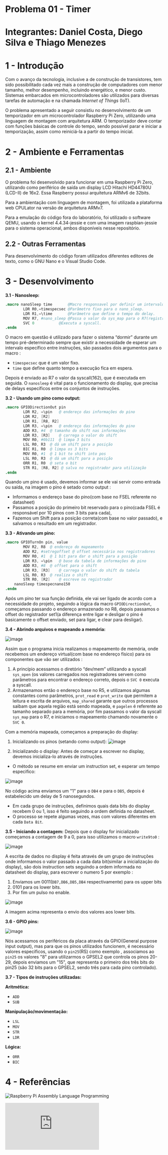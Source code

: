 # Problema 01 - Timer
# Integrantes: Daniel Costa, Diego Silva e Thiago Menezes

# 1 - Introdução
Com o avanço da tecnologia, inclusive a de construção de transistores, tem sido possibilitado cada vez mais a construção de computadores com menor tamanho, melhor desempenho, incluindo energético, e menor custo. Sistemas embarcados em microcontroladores são utilizados para diversas tarefas de automação e na chamada _Internet of Things_ (IoT).

O problema apresentado a seguir consistiu no desenvolvimento de um temporizador em um microcontrolador Raspberry Pi Zero, utilizando uma linguagem de montagem com arquitetura ARM. O temporizador deve contar com funções básicas de controle do tempo, sendo possível parar e iniciar a temporização, assim como reiniciá-la a partir do tempo inicial.

# 2 - Ambiente e Ferramentas
## 2.1 - Ambiente

O problema foi desenvolvido para funcionar em uma Raspberry Pi Zero, utilizando como periférico de saída um display LCD Hitachi HD44780U (LCD-II) de 16x2. Essa Raspberry possui arquitetura ARMv6 de 32bits.

Para a ambientação com linguagem de montagem, foi utilizada a plataforma web CPULator na versão de arquitetura ARMv7.

Para a emulação do código fora do laboratório, foi utilizado o software QEMU, usando o kernel 4.4.34-jessie e com uma imagem raspbian-jessie para o sistema operacional, ambos disponíveis nesse repositório.
## 2.2 - Outras Ferramentas

Para desenvolvimento do código foram utilizados diferentes editores de texto, como o GNU Nano e o Visual Studio Code.

# 3 - Desenvolvimento
**3.1 - Nanosleep:**

```s
.macro nanoSleep time		@Macro responsavel por definir um intervalo de tempo
        LDR R0,=timespecsec	@Parâmetro fixo para o nano_sleep.
        LDR R1,=\time		@Parâmetro que define o tempo do delay.
        MOV R7, #nano_sleep	@Passa o valor da sys_map para o R7(registrador para chamada de sycalls).
        SVC 0			@Executa a syscall.
.endm
```

O macro em questão é utilizado para fazer o sistema “dormir” durante um tempo pré-determinado sempre que existir a necessidade de esperar um intervalo específico entre instruções, são passados dois argumentos para o macro : 
- `timespecsec` que é um valor fixo.
- `time` que define quanto tempo a execução fica em espera.

Depois é enviado ao R7 o valor da syscall(162), que é executada em seguida.
O `nanosleep` é vital para o funcionamento do display, que precisa de delays específicos entre os conjuntos de instruções.

**3.2 - Usando um pino como output:**

```s
.macro GPIODirectionOut pin
        LDR R2, =\pin 	@ endereço das informações do pino
        LDR R2, [R2]
        LDR R1, [R8, R2]
        LDR R3, =\pin 	@ endereço das informações do pino
        ADD R3, #4 	@ tamanho do shift nas informações
        LDR R3, [R3] 	@ carrega o valor do shift
        MOV R0, #0b111 	@ limpa 3 bits
        LSL R0, R3 	@ dá um shift para a posição
        BIC R1, R0 	@ limpa os 3 bits
        MOV R0, #1 	@ 1 bit to shift into pos
        LSL R0, R3 	@ dá um shift para a posição
        ORR R1, R0 	@ seta o bit
        STR R1, [R8, R2] @ salva no registrador para utilização
.endm
```

Quando um pino é usado, devemos informar se ele vai servir como entrada ou saída, na imagem o pino é setado como output :
- Informamos o endereço base do pino(com base no FSEL referente no datasheet)
- Passamos a posição do primeiro bit reservado para o pino(cada FSEL é responsável por 10 pinos com 3 bits para cada),
- Fazemos um Shift para a posição correta(com base no valor passado), e salvamos o resultado em um registrador.

**3.3 - Ativando um pino:**

```s
.macro GPIOTurnOn pin, value
        MOV R2, R8 	@ endereço do mapeamento
        ADD R2, #setregoffset @ offset necessário nos registradores
        MOV R0, #1 	@ 1 bit para dar o shift para a posição
        LDR R3, =\pin 	@ base da tabela de informações do pino
        ADD R3, #8 	@ offset para o shift
        LDR R3, [R3] 	@ carrega o valor do shift da tabela
        LSL R0, R3 	@ realiza o shift
        STR R0, [R2] 	@ escreve no registrador
	nanoSleep timespecnano150
.endm
```

Após um pino ter sua função definida, ele vai ser ligado de acordo com a necessidade do projeto, seguindo a lógica da macro `GPIODirectionOut`,  começamos passando o endereço armazenado no R8, depois passamos o offset do registrador set1(a diferença entre ligar e desligar o pino é basicamente o offset enviado, set para ligar, e clear para desligar).

**3.4 - Abrindo arquivos e mapeando a memória:**

![image](https://user-images.githubusercontent.com/111393549/192645367-82ef86f6-05c9-41ea-ac0e-046159c400fb.png)

Assim que o programa inicia realizamos o mapeamento de memória, onde recebemos um endereço virtual(com base no endereço físico) para os componentes que vão ser utilizados : 
1. A princípio acessamos o diretório “dev/mem” utilizando a syscall `sys_open` (os valores carregados nos registradores servem como parâmetros para encontrar o endereço correto, depois o `SVC 0` executa a syscall.
2. Armazenamos então o endereço base no R5, e utilizamos algumas constantes como parâmetros, `prot_read` e `prot_write` que permitem a leitura e escrita de arquivos, `map_shared` garante que outros processos saibam que aquela região está sendo mapeada, e `pagelen` é referente ao tamanho separado para a memória, por fim passamos o valor da syscall `sys_map` para o R7, e iniciamos o mapeamento chamando novamente o `SVC 0`.

Com a memória mapeada, começamos a preparação do display:
1. Inicializando os pinos (setando como output):
![image](https://user-images.githubusercontent.com/111393549/192648400-889c5f0a-a32f-4e84-950b-e3150636cef7.png)



2. Inicializando o display:
Antes de começar a escrever no display, devemos inicializa-lo através de instruções.
- O método se resume em enviar um instruction set, e esperar um tempo especifico:

![image](https://user-images.githubusercontent.com/111393549/192655249-ec1335f6-a5ab-4932-a851-451985cc9ea0.png)

No código acima enviamos um "1" para o `DB4` e para o `DB5`, depois é estabelecido um delay de 5 nanosegundos.
- Em cada grupo de instruções, definimos quais data bits do display recebem 0 ou 1, isso é feito seguindo a ordem definida no datasheet.
- O processo se repete algumas vezes, mas com valores diferentes em cada `Data Bit`.

**3.5 - Iniciando a contagem:**
Depois que o display for inicializado começamos a contagem de 9 a 0, para isso utilizamos o macro `write9to0` : 

![image](https://user-images.githubusercontent.com/111393549/192651194-2a7c4ab5-515b-40d2-8815-1d681d8bc9c0.png)

A escrita de dados no display é feita através de um grupo de instruções onde informamos o valor passado a cada data bit(similar a inicialização do display), são dois instruction sets seguindo a ordem informada no datasheet do display, para escrever o numero 5 por exemplo :
1. Enviamos um 0011(`DB7,DB6,DB5,DB4` respectivamente) para os upper bits
2. 0101 para os lower bits.
3. Por fim um pulso no enable. 

![image](https://user-images.githubusercontent.com/111393549/192658064-afc0256b-25c4-46d8-8e00-fac44e20342b.png)

A imagem acima representa o envio dos valores aos lower bits.


**3.6 - GPIO pins:**

![image](https://user-images.githubusercontent.com/111393549/192644893-8dda5069-05aa-4af8-bc33-900e7e52dc03.png)

Nós acessamos os periféricos da placa através da GPIO(General purpose input output), mas para que os pinos utilizados funcionem, é necessário valores especificos, usando o `pin25`(RS) como exemplo , associamos ao `pin25` os valores "8" para utilizarmos o GPSEL2 que controla os pinos 20-29, depois enviamos
um "15", que representa o primeiro dos três bits do pin25 (são 32 bits para o GPSEL2, sendo três para cada pino controlado).

**3.7 - Tipos de instruções utilizadas:**

**Aritmética:**
- `ADD`
- `SUB`

**Manipulação/movimentação:**
- `LSL`
- `MOV`
- `STR`
- `LDR`

**Lógica:**
- `ORR`
- `BIC`

# 4 - Referências
![Raspberry Pi Assembly Language Programming](https://link.springer.com/book/10.1007/978-1-4842-5287-1)

![Manual Display HD44780U (LCD-16x2)](https://www.sparkfun.com/datasheets/LCD/HD44780.pdf)
